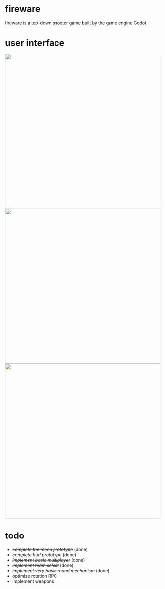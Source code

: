 # fireware

fireware is a top-down shooter game built by the game engine Godot.

# user interface
<img src="https://user-images.githubusercontent.com/57678928/124387380-0e46a900-dce7-11eb-821c-9bd260b72181.png" width="500"><br/>
<img src="https://user-images.githubusercontent.com/57678928/124387393-23bbd300-dce7-11eb-9571-f78087da6ebf.png" width="500"><br/>
<img src="https://user-images.githubusercontent.com/57678928/124387402-3209ef00-dce7-11eb-89aa-9e0449c83e57.png" width="500"><br/>

# todo
- ~~_complete the menu prototype_~~ (done)
- ~~_complete hud prototype_~~ (done)
- ~~_implement basic multiplayer_~~ (done)
- ~~_implement team select_~~ (done)
- ~~_implement very basic round mechanism_~~ (done)
- optimize rotation RPC
- implement weapons
